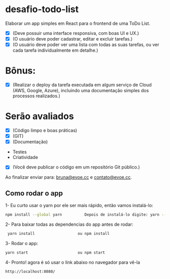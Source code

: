 # desafio-todo-list
Elaborar um app simples em React para o frontend de uma ToDo List.
- [x] (Deve possuir uma interface responsiva, com boas UI e UX.)
- [x] (O usuário deve poder cadastrar, editar e excluir tarefas.)
- [x] (O usuário deve poder ver uma lista com todas as suas tarefas, ou ver cada tarefa individualmente em detalhe.)

# Bônus:
- [x] (Realizar o deploy da tarefa executada em algum serviço de Cloud (AWS, Google, Azure), incluindo uma documentação simples dos processos realizados.)

# Serão avaliados
- [x] (Código limpo e boas práticas)
- [x] (GIT)
- [x] (Documentação)
- Testes
- Criatividade

- [x] (Você deve publicar o código em um repositório Git público.)

Ao finalizar enviar para: bruna@evoe.cc e contato@evoe.cc.

## Como rodar o app
1- Eu curto usar o yarn por ele ser mais rápido, então vamos instalá-lo:
```bash
npm install --global yarn          Depois de instalá-lo digite: yarn --version e veja se ele funciona
```

2- Para baixar todas as dependencias do app antes de rodar:
```bash
 yarn install                   ou npm install
```

3- Rodar o app:
```bash
yarn start                      ou npm start
```

4- Pronto! agora é só usar o link abaixo no navegador para vê-la
```bash
http://localhost:8080/
```
